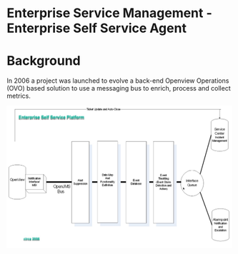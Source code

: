 # Enterprise Service Management - Enterprise Self Service Agent

# Background
In 2006 a project was launched to evolve a back-end Openview Operations (OVO) based solution to use a messaging bus to enrich, process and collect metrics.

![ESS Overview](https://github.com/jwnichols3/esm-essa/blob/master/documentation/esm-ess.jpg)
